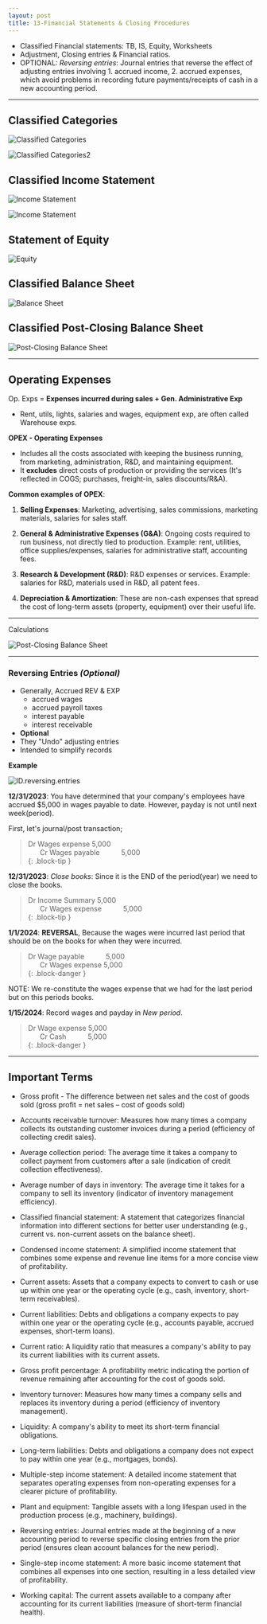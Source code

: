 ```yaml
---
layout: post
title: 13-Financial Statements & Closing Procedures
--- 
```


- Classified Financial statements: TB, IS, Equity, Worksheets  
- Adjustment, Closing entries & Financial ratios.  
- OPTIONAL: *Reversing entries*: Journal entries that reverse the effect of adjusting entries involving 1. accrued income, 2. accrued expenses, which avoid problems in recording future payments/receipts of cash in a new accounting period.

---

## Classified Categories

![Classified Categories](/assets/mc-graw-accounting-course/chap13-fin.statements/chap.13.ex.1.classifieds.png)

![Classified Categories2](/assets/mc-graw-accounting-course/chap13-fin.statements/chap.13.ex.2.classifieds.png)

## Classified Income Statement

![Income Statement](/assets/mc-graw-accounting-course/chap13-fin.statements/total_IS.png)

![Income Statement](/assets/mc-graw-accounting-course/chap13-fin.statements/chap.13.ex.3.classifieds.png)

## Statement of Equity

![Equity](/assets/mc-graw-accounting-course/chap13-fin.statements/statement.owners.equity.png)

## Classified Balance Sheet

![Balance Sheet](/assets/mc-graw-accounting-course/chap13-fin.statements/total.classified.bal.sheet.png)

## Classified Post-Closing Balance Sheet

![Post-Closing Balance Sheet](/assets/mc-graw-accounting-course/chap13-fin.statements/1b.post.closing.png)

---

## Operating Expenses

Op. Exps = **Expenses incurred during sales + Gen. Administrative Exp**

- Rent, utils, lights, salaries and wages, equipment exp, are often called Warehouse exps.

**OPEX - Operating Expenses**

- Includes all the costs associated with keeping the business running, from marketing, administration, R&D, and maintaining equipment.  
- It **excludes** direct costs of production or providing the services (It's reflected in COGS; purchases, freight-in, sales discounts/R&A).  

**Common examples of OPEX**:

1. **Selling Expenses**: Marketing, advertising, sales commissions, marketing materials, salaries for sales staff.  

2. **General & Administrative Expenses (G&A)**: Ongoing costs required to run business, not directly tied to production. Example: rent, utilities, office supplies/expenses, salaries for administrative staff, accounting fees.  

3. **Research & Development (R&D)**: R&D expenses or services. Example: salaries for R&D, materials used in R&D, all patent fees.  

4. **Depreciation & Amortization**: These are non-cash expenses that spread the cost of long-term assets (property, equipment) over their useful life.  

---

Calculations

![Post-Closing Balance Sheet](/assets/mc-graw-accounting-course/chap13-fin.statements/chap.13.ex.10.calculations.png)


---

### Reversing Entries *(Optional)*  

- Generally, Accrued REV & EXP  
  - accrued wages  
  - accrued payroll taxes  
  - interest payable  
  - interest receivable  
- **Optional**  
- They "Undo" adjusting entries  
- Intended to simplify records  

**Example**  

![ID.reversing.entries](/assets/mc-graw-accounting-course/chap13-fin.statements/ID.reversing.entries.png)

**12/31/2023**: You have determined that your company's employees have accrued $5,000 in wages payable to date. However, payday is not until next week(period).

First, let's journal/post transaction;

> Dr Wages expense 5,000  
> &nbsp;&nbsp;&nbsp;&nbsp;&nbsp; Cr Wages payable  &nbsp;&nbsp;&nbsp;&nbsp;&nbsp;&nbsp;&nbsp;&nbsp;&nbsp; 5,000  
{: .block-tip }

**12/31/2023**: *Close books*: Since it is the END of the period(year) we need to close the books.

> Dr Income Summary 5,000  
> &nbsp;&nbsp;&nbsp;&nbsp;&nbsp; Cr Wages expense &nbsp;&nbsp;&nbsp;&nbsp;&nbsp;&nbsp;&nbsp;&nbsp;&nbsp; 5,000  
{: .block-tip }  

**1/1/2024**: **REVERSAL**, Because the wages were incurred last period that should be on the books for when they were incurred.

> Dr Wage payable &nbsp;&nbsp;&nbsp;&nbsp;&nbsp;&nbsp;&nbsp;&nbsp;&nbsp; 5,000  
> &nbsp;&nbsp;&nbsp;&nbsp;&nbsp; Cr Wages expense 5,000  
{: .block-danger }  

NOTE: We re-constitute the wages expense that we had for the last period but on this periods books.

**1/15/2024**: Record wages and payday in *New period*.

> Dr Wage expense 5,000  
> &nbsp;&nbsp;&nbsp;&nbsp;&nbsp; Cr Cash &nbsp;&nbsp;&nbsp;&nbsp;&nbsp;&nbsp;&nbsp;&nbsp;&nbsp; 5,000  
{: .block-danger }  


---


## Important Terms  

- Gross profit - The difference between net sales and the cost of goods sold (gross profit = net sales – cost of goods sold)

- Accounts receivable turnover: Measures how many times a company collects its outstanding customer invoices during a period (efficiency of collecting credit sales).
- Average collection period: The average time it takes a company to collect payment from customers after a sale (indication of credit collection effectiveness).
- Average number of days in inventory: The average time it takes for a company to sell its inventory (indicator of inventory management efficiency).
- Classified financial statement: A statement that categorizes financial information into different sections for better user understanding (e.g., current vs. non-current assets on the balance sheet).
- Condensed income statement: A simplified income statement that combines some expense and revenue line items for a more concise view of profitability.
- Current assets: Assets that a company expects to convert to cash or use up within one year or the operating cycle (e.g., cash, inventory, short-term receivables).
- Current liabilities: Debts and obligations a company expects to pay within one year or the operating cycle (e.g., accounts payable, accrued expenses, short-term loans).
- Current ratio: A liquidity ratio that measures a company's ability to pay its current liabilities with its current assets.
- Gross profit percentage: A profitability metric indicating the portion of revenue remaining after accounting for the cost of goods sold.
- Inventory turnover: Measures how many times a company sells and replaces its inventory during a period (efficiency of inventory management).
- Liquidity: A company's ability to meet its short-term financial obligations.
- Long-term liabilities: Debts and obligations a company does not expect to pay within one year (e.g., mortgages, bonds).
- Multiple-step income statement: A detailed income statement that separates operating expenses from non-operating expenses for a clearer picture of profitability.
- Plant and equipment: Tangible assets with a long lifespan used in the production process (e.g., machinery, buildings).
- Reversing entries: Journal entries made at the beginning of a new accounting period to reverse specific closing entries from the prior period (ensures clean account balances for the new period).
- Single-step income statement: A more basic income statement that combines all expenses into one section, resulting in a less detailed view of profitability.
- Working capital: The current assets available to a company after accounting for its current liabilities (measure of short-term financial health).